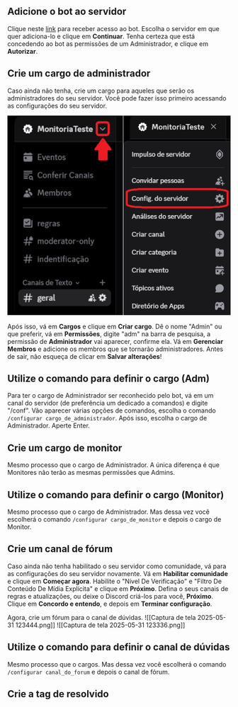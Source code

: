 
## Adicione o bot ao servidor

Clique neste [link](https://discord.com/oauth2/authorize?client_id=1345088049192636538&permissions=8&integration_type=0&scope=bot) para receber acesso ao bot. Escolha o servidor em que quer adiciona-lo e clique em **Continuar**. Tenha certeza que está concedendo ao bot as permissões de um Administrador, e clique em **Autorizar**.

## Crie um cargo de administrador

Caso ainda não tenha, crie um cargo para aqueles que serão os administradores do seu servidor. Você pode fazer isso primeiro acessando as configurações do seu servidor.

![oi](configserver.png)

Após isso, vá em **Cargos** e clique em **Criar cargo**. Dê o nome "Admin" ou que preferir, vá em **Permissões**, digite "adm" na barra de pesquisa, a permissão de **Administrador** vai aparecer, confirme ela. Vá em **Gerenciar Membros** e adicione os membros que se tornarão administradores. Antes de sair, não esqueça de clicar em **Salvar alterações**!

## Utilize o comando para definir o cargo (Adm)

Para ter o cargo de Administrador ser reconhecido pelo bot, vá em um canal do servidor (de preferência um dedicado a comandos) e digite "/conf".  Vão aparecer várias opções de comandos, escolha o comando `/configurar cargo_de_administrador`. Após isso, escolha o cargo de Administrador. Aperte Enter.

## Crie um cargo de monitor

Mesmo processo que o cargo de Administrador. A única diferença é que Monitores não terão as mesmas permissões que Admins.

## Utilize o comando para definir o cargo (Monitor)

Mesmo processo que o cargo de Administrador. Mas dessa vez você escolherá o comando `/configurar cargo_de_monitor` e depois o cargo de Monitor.

## Crie um canal de fórum

Caso ainda não tenha habilitado o seu servidor como comunidade, vá para as configurações do seu servidor novamente. Vá em **Habilitar comunidade** e clique em **Começar agora**. Habilite o "Nível De Verificação" e "Filtro De Conteúdo De Mídia Explícita" e clique em **Próximo**. Defina o seus canais de regras e atualizações, ou deixe o Discord criá-los para você, **Próximo**. Clique em **Concordo e entendo**, e depois em **Terminar configuração**.

Agora, crie um fórum para o canal de dúvidas.
![[Captura de tela 2025-05-31 123444.png]]
![[Captura de tela 2025-05-31 123336.png]]

## Utilize o comando para definir o canal de dúvidas

Mesmo processo que o cargos. Mas dessa vez você escolherá o comando `/configurar canal_do_forum` e depois o canal de fórum.

## Crie a tag de resolvido


